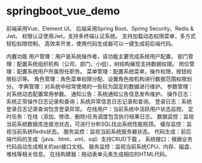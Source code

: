 # springboot_vue_demo


前端采用Vue、Element UI。
后端采用Spring Boot、Spring Security、Redis & Jwt。
权限认证使用Jwt，支持多终端认证系统。
支持加载动态权限菜单，多方式轻松权限控制。
高效率开发，使用代码生成器可以一键生成前后端代码。


内置功能
用户管理：用户是系统操作者，该功能主要完成系统用户配置。
部门管理：配置系统组织机构（公司、部门、小组），树结构展现支持数据权限。
岗位管理：配置系统用户所属担任职务。
菜单管理：配置系统菜单，操作权限，按钮权限标识等。
角色管理：角色菜单权限分配、设置角色按机构进行数据范围权限划分。
字典管理：对系统中经常使用的一些较为固定的数据进行维护。
参数管理：对系统动态配置常用参数。
通知公告：系统通知公告信息发布维护。
操作日志：系统正常操作日志记录和查询；系统异常信息日志记录和查询。
登录日志：系统登录日志记录查询包含登录异常。
在线用户：当前系统中活跃用户状态监控。
定时任务：在线（添加、修改、删除)任务调度包含执行结果日志。
数据监控：监视当前系统数据库连接池状态，可进行分析SQL找出系统性能瓶颈。
缓存监控：监视当前系统Redis状态。
服务监控：监视当前系统服务器状态。
代码生成：前后端代码的生成（java、html、xml、sql）支持CRUD下载 。
系统接口：根据业务代码自动生成相关的api接口文档。
服务监控：监视当前系统CPU、内存、磁盘、堆栈等相关信息。
在线构建器：拖动表单元素生成相应的HTML代码。


